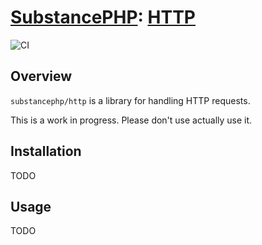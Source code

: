 # [SubstancePHP](https://github.com/substancephp): [HTTP](https://packagist.org/packages/substancephp/http)

![CI](https://github.com/substancephp/http/actions/workflows/ci.yml/badge.svg)

## Overview

`substancephp/http` is a library for handling HTTP requests.

This is a work in progress. Please don't use actually use it.

## Installation

TODO

## Usage

TODO
